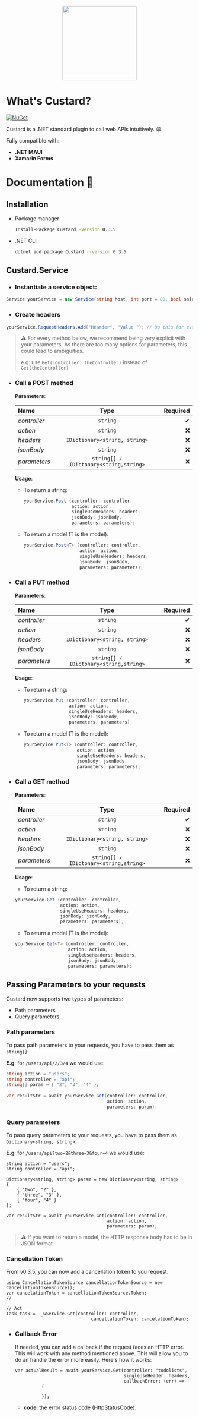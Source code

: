 <p align="center" class="container" >
  <img width="200px" src="https://user-images.githubusercontent.com/37577669/85275198-47b3ca00-b480-11ea-8273-d990295416a7.png" />
  
</p>

# What's Custard? 
[![NuGet](https://img.shields.io/nuget/v/Custard.svg?style=flat)](https://www.nuget.org/packages/Custard/)

Custard is a .NET standard plugin to call web APIs intuitively. 😁

Fully compatible with:
- **.NET MAUI**
- **Xamarin Forms**

# Documentation 📄
## Installation
- Package manager
  ```Bash
  Install-Package Custard -Version 0.3.5
  ```
- .NET CLI
  ```Bash
  dotnet add package Custard --version 0.3.5
  ```
## Custard.Service
- ### Instantiate a service object:

```C#
Service yourService = new Service(string host, int port = 80, bool sslCertificate = false); 
```
- ### Create headers
```C#
yourService.RequestHeaders.Add("Hearder", "Value "); // Do this for every headers
```
> ⚠ For every method below, we recommend being very explicit with your parameters. As there are too many options for parameters, this could lead to ambiguities.
>
>  e.g: use `Get(controller: theController)` instead of `Get(theController)`
- ### Call a POST method

  **Parameters**:

  | Name      | Type     | Required     |
  | :------------- | :----------: | -----------: |
  |  *controller* | `string`   | ✔    |
  |  *action* | `string`   |  ❌   |
  |  *headers* | `IDictionary<string, string>`   |  ❌  |
  |  *jsonBody* | `string`   |   ❌  |
  |  *parameters* | `string[] / IDictonary<string,string>`   |   ❌  |


  **Usage**:
  - To return a string:
    ```C#
    yourService.Post (controller: controller,
                      action: action,
                      singleUseHeaders: headers,
                      jsonBody: jsonBody,
                      parameters: parameters);
    ```
  - To return a model (T is the model):
    ```C#
    yourService.Post<T> (controller: controller,
                         action: action,
                         singleUseHeaders: headers,
                         jsonBody: jsonBody,
                         parameters: parameters);
    ```
- ### Call a PUT method

  **Parameters**:

  | Name      | Type     | Required     |
  | :------------- | :----------: | -----------: |
  |  *controller* | `string`   | ✔    |
  |  *action* | `string`   |  ❌   |
  |  *headers* | `IDictionary<string, string>`   |  ❌  |
  |  *jsonBody* | `string`   |   ❌  |
  |  *parameters* | `string[] / IDictonary<string,string>`   |   ❌  |


  **Usage**:
  - To return a string:
    ```C#
    yourService.Put (controller: controller,
                     action: action,
                     singleUseHeaders: headers,
                     jsonBody: jsonBody,
                     parameters: parameters);
    ```
  - To return a model (T is the model):
    ```C#
    yourService.Put<T> (controller: controller,
                        action: action,
                        singleUseHeaders: headers,
                        jsonBody: jsonBody,
                        parameters: parameters);
    ```

- ### Call a GET method

  **Parameters**:

  | Name      | Type     | Required     |
  | :------------- | :----------: | -----------: |
  |  *controller* | `string`   | ✔    |
  |  *action* | `string`   |  ❌   |
  |  *headers* | `IDictionary<string, string>`   |  ❌  |
  |  *jsonBody* | `string`   |   ❌  |
  |  *parameters* | `string[] / IDictonary<string,string>`   |   ❌  |


  **Usage**:
  - To return a string:
  ```C#
  yourService.Get (controller: controller,
                   action: action,
                   singleUseHeaders: headers,
                   jsonBody: jsonBody,
                   parameters: parameters);
  ```
  - To return a model (T is the model):
  ```C#
  yourService.Get<T> (controller: controller,
                      action: action,
                      singleUseHeaders: headers,
                      jsonBody: jsonBody,
                      parameters: parameters);
  ```

## Passing Parameters to your requests
Custard now supports two types of parameters:
- Path parameters
- Query parameters

### Path parameters
To pass path parameters to your requests, you have to pass them as `string[]`:

**E.g**: for `/users/api/2/3/4` we would use:
``` C#
string action = "users";
string controller = "api";
string[] param = { "2", "3", "4" };
           
var resultStr = await yourService.Get(controller: controller,
                                      action: action,
                                      parameters: param);
```
### Query parameters
To pass query parameters to your requests, you have to pass them as `Dictionary<string, string>`:

**E.g**: for `/users/api?two=2&three=3&four=4` we would use:
```Csharp
string action = "users";
string controller = "api";

Dictionary<string, string> param = new Dictionary<string, string>
{
    { "two", "2" },
    { "three", "3" },
    { "four", "4" }
};
           
var resultStr = await yourService.Get(controller: controller,
                                      action: action,
                                      parameters: param);
```

> ⚠ If you want to return a model, the HTTP response body has to be in JSON format

### Cancellation Token
From v0.3.5, you can now add a cancellation token to you request.
```Csharp
using CancellationTokenSource cancellationTokenSource = new CancellationTokenSource();
var cancelationToken = cancellationTokenSource.Token;
//

// Act
Task task =  _wService.Get(controller: controller,
                                cancellationToken: cancelationToken);
```

- ### Callback Error
  If needed, you can add a callback if the request faces an HTTP error. This will work with any method mentioned above. This will allow you to do an handle the error       more easily.
  Here's how it works:
  ``` Csharp
  var actualResult = await yourService.Get(controller: "todolists",
                                           singleUseHeader: headers,
                                           callbackError: (err) => 
            {
                
            });
  ```
  - **code**: the error status code (HttpStatusCode).

